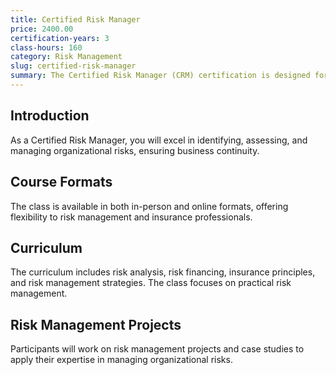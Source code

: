 ```yaml
---
title: Certified Risk Manager
price: 2400.00
certification-years: 3
class-hours: 160
category: Risk Management
slug: certified-risk-manager
summary: The Certified Risk Manager (CRM) certification is designed for professionals in risk management and insurance roles. This comprehensive class covers risk analysis, risk financing, and insurance principles. It equips candidates with the skills needed to identify, assess, and manage organizational risks effectively.
---
```


## Introduction

As a Certified Risk Manager, you will excel in identifying, assessing, and managing organizational risks, ensuring business continuity.

## Course Formats

The class is available in both in-person and online formats, offering flexibility to risk management and insurance professionals.

## Curriculum

The curriculum includes risk analysis, risk financing, insurance principles, and risk management strategies. The class focuses on practical risk management.

## Risk Management Projects

Participants will work on risk management projects and case studies to apply their expertise in managing organizational risks.

